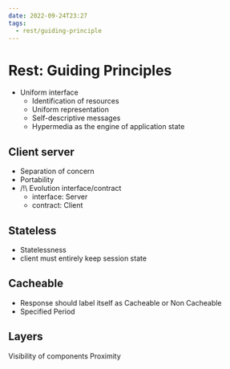 ```yaml
---
date: 2022-09-24T23:27
tags:
  - rest/guiding-principle
---
```


# Rest: Guiding Principles



- Uniform interface
  - Identification of resources
  - Uniform representation
  - Self-descriptive messages
  - Hypermedia as the engine of application state

## Client server

- Separation of concern
- Portability
- /!\ Evolution interface/contract
  - interface: Server
  - contract: Client

## Stateless

- Statelessness
- client must entirely keep session state

## Cacheable

- Response should label itself as Cacheable or Non Cacheable
- Specified Period

## Layers

Visibility of components
Proximity


